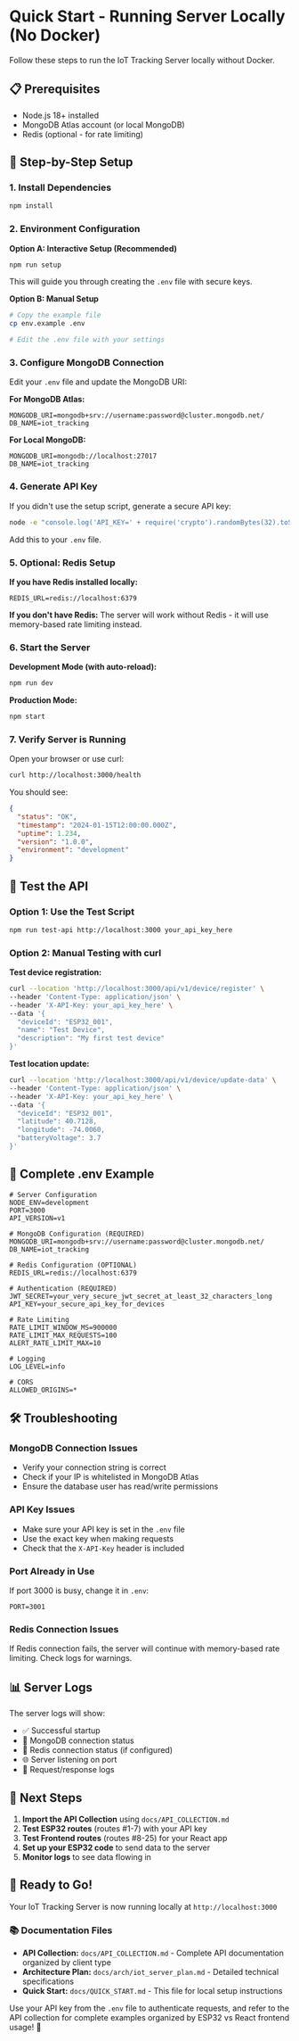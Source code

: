 # Quick Start - Running Server Locally (No Docker)

Follow these steps to run the IoT Tracking Server locally without Docker.

## 📋 Prerequisites

- Node.js 18+ installed
- MongoDB Atlas account (or local MongoDB)
- Redis (optional - for rate limiting)

## 🚀 Step-by-Step Setup

### 1. Install Dependencies
```bash
npm install
```

### 2. Environment Configuration

**Option A: Interactive Setup (Recommended)**
```bash
npm run setup
```
This will guide you through creating the `.env` file with secure keys.

**Option B: Manual Setup**
```bash
# Copy the example file
cp env.example .env

# Edit the .env file with your settings
```

### 3. Configure MongoDB Connection

Edit your `.env` file and update the MongoDB URI:

**For MongoDB Atlas:**
```env
MONGODB_URI=mongodb+srv://username:password@cluster.mongodb.net/
DB_NAME=iot_tracking
```

**For Local MongoDB:**
```env
MONGODB_URI=mongodb://localhost:27017
DB_NAME=iot_tracking
```

### 4. Generate API Key

If you didn't use the setup script, generate a secure API key:
```bash
node -e "console.log('API_KEY=' + require('crypto').randomBytes(32).toString('hex'))"
```

Add this to your `.env` file.

### 5. Optional: Redis Setup

**If you have Redis installed locally:**
```env
REDIS_URL=redis://localhost:6379
```

**If you don't have Redis:**
The server will work without Redis - it will use memory-based rate limiting instead.

### 6. Start the Server

**Development Mode (with auto-reload):**
```bash
npm run dev
```

**Production Mode:**
```bash
npm start
```

### 7. Verify Server is Running

Open your browser or use curl:
```bash
curl http://localhost:3000/health
```

You should see:
```json
{
  "status": "OK",
  "timestamp": "2024-01-15T12:00:00.000Z",
  "uptime": 1.234,
  "version": "1.0.0",
  "environment": "development"
}
```

## 🧪 Test the API

### Option 1: Use the Test Script
```bash
npm run test-api http://localhost:3000 your_api_key_here
```

### Option 2: Manual Testing with curl

**Test device registration:**
```bash
curl --location 'http://localhost:3000/api/v1/device/register' \
--header 'Content-Type: application/json' \
--header 'X-API-Key: your_api_key_here' \
--data '{
  "deviceId": "ESP32_001",
  "name": "Test Device",
  "description": "My first test device"
}'
```

**Test location update:**
```bash
curl --location 'http://localhost:3000/api/v1/device/update-data' \
--header 'Content-Type: application/json' \
--header 'X-API-Key: your_api_key_here' \
--data '{
  "deviceId": "ESP32_001",
  "latitude": 40.7128,
  "longitude": -74.0060,
  "batteryVoltage": 3.7
}'
```

## 📝 Complete .env Example

```env
# Server Configuration
NODE_ENV=development
PORT=3000
API_VERSION=v1

# MongoDB Configuration (REQUIRED)
MONGODB_URI=mongodb+srv://username:password@cluster.mongodb.net/
DB_NAME=iot_tracking

# Redis Configuration (OPTIONAL)
REDIS_URL=redis://localhost:6379

# Authentication (REQUIRED)
JWT_SECRET=your_very_secure_jwt_secret_at_least_32_characters_long
API_KEY=your_secure_api_key_for_devices

# Rate Limiting
RATE_LIMIT_WINDOW_MS=900000
RATE_LIMIT_MAX_REQUESTS=100
ALERT_RATE_LIMIT_MAX=10

# Logging
LOG_LEVEL=info

# CORS
ALLOWED_ORIGINS=*
```

## 🛠️ Troubleshooting

### MongoDB Connection Issues
- Verify your connection string is correct
- Check if your IP is whitelisted in MongoDB Atlas
- Ensure the database user has read/write permissions

### API Key Issues
- Make sure your API key is set in the `.env` file
- Use the exact key when making requests
- Check that the `X-API-Key` header is included

### Port Already in Use
If port 3000 is busy, change it in `.env`:
```env
PORT=3001
```

### Redis Connection Issues
If Redis connection fails, the server will continue with memory-based rate limiting. Check logs for warnings.

## 📊 Server Logs

The server logs will show:
- ✅ Successful startup
- 🔗 MongoDB connection status
- 📡 Redis connection status (if configured)
- 🌐 Server listening on port
- 📝 Request/response logs

## 🎯 Next Steps

1. **Import the API Collection** using `docs/API_COLLECTION.md`
2. **Test ESP32 routes** (routes #1-7) with your API key
3. **Test Frontend routes** (routes #8-25) for your React app
4. **Set up your ESP32 code** to send data to the server
5. **Monitor logs** to see data flowing in

## 🚀 Ready to Go!

Your IoT Tracking Server is now running locally at `http://localhost:3000`

### 📚 Documentation Files
- **API Collection:** `docs/API_COLLECTION.md` - Complete API documentation organized by client type
- **Architecture Plan:** `docs/arch/iot_server_plan.md` - Detailed technical specifications
- **Quick Start:** `docs/QUICK_START.md` - This file for local setup instructions

Use your API key from the `.env` file to authenticate requests, and refer to the API collection for complete examples organized by ESP32 vs React frontend usage! 🎉